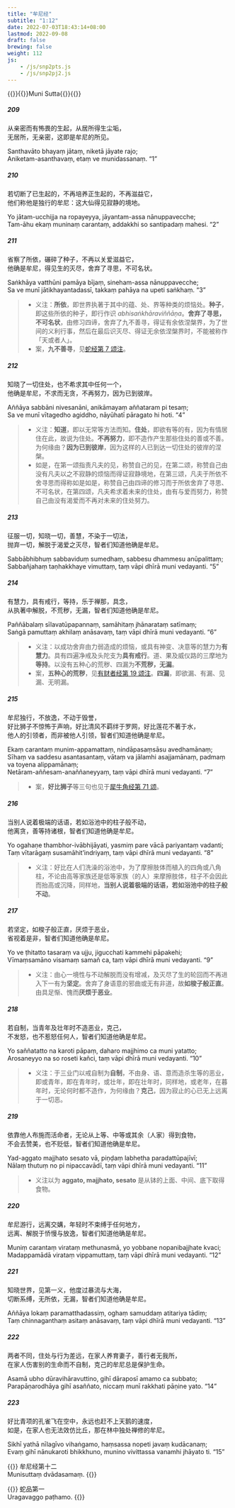 ```yaml
---
title: "牟尼经"
subtitle: "1:12"
date: 2022-07-03T18:43:14+08:00
lastmod: 2022-09-08
draft: false
brewing: false
weight: 112
js:
    - /js/snp2pts.js
    - /js/snp2pj2.js
---
```



{{<subtitle>}}{{<suttalink src="snp1.12">}}Muni Sutta{{</suttalink>}}{{</subtitle>}}

##### 209

从亲密而有怖畏的生起，从居所得生尘垢，  
无居所，无亲密，这即是牟尼的所见。

Santhavāto bhayaṃ jātaṃ, niketā jāyate rajo;  
Aniketam-asanthavaṃ, etaṃ ve munidassanaṃ. <q>1</q>

##### 210

若切断了已生起的，不再培养正生起的，不再滋益它，  
他们称他是独行的牟尼：这大仙得见寂静的境地。

Yo jātam-ucchijja na ropayeyya, jāyantam-assa nānuppavecche;  
Tam-āhu ekaṃ muninaṃ carantaṃ, addakkhi so santipadaṃ mahesi. <q>2</q>

##### 211

省察了所依，碾碎了种子，不再以关爱滋益它，  
他确是牟尼，得见生的灭尽，舍弃了寻思，不可名状。

Saṅkhāya vatthūni pamāya bījaṃ, sineham-assa nānuppavecche;  
Sa ve munī jātikhayantadassī, takkaṃ pahāya na upeti saṅkhaṃ. <q>3</q>

> - 义注：**所依**，即世界执著于其中的蕴、处、界等种类的烦恼处。**种子**，即这些所依的种子，即行作识 *abhisaṅkhāraviññāṇa*。**舍弃了寻思，不可名状**，由修习四谛，舍弃了九不善寻，得证有余依涅槃界，为了世间的义利行事，然后在最后识灭尽、得证无余依涅槃界时，不能被称作「天或者人」。
> - 案，**九不善寻**，见[蛇经第 7 颂注](../101/#7)。

##### 212

知晓了一切住处，也不希求其中任何一个，  
他确是牟尼，不求而无贪，不再努力，因为已到彼岸。

Aññāya sabbāni nivesanāni, anikāmayaṃ aññataram pi tesaṃ;  
Sa ve munī vītagedho agiddho, nāyūhatī pāragato hi hoti. <q>4</q>

> - 义注：**知道**，即以无常等方法而知。**住处**，即欲有等的有，因为有情居住在此，故说为住处。**不再努力**，即不造作产生那些住处的善或不善。为何缘由？**因为已到彼岸**，因为这样的人已到达一切住处的彼岸的涅槃。
> - 如是，在第一颂指责凡夫的见，称赞自己的见，在第二颂，称赞自己由没有凡夫以之不寂静的烦恼而得证寂静境地，在第三颂，凡夫于所依不舍寻思而得称如是如是，称赞自己由四谛的修习而于所依舍弃了寻思、不可名状，在第四颂，凡夫希求着未来的住处，由有与爱而努力，称赞自己由没有渴爱而不再对未来的住处努力。

##### 213

征服一切，知晓一切，善慧，不染于一切法，  
抛弃一切，解脱于渴爱之灭尽，智者们知道他确是牟尼。

Sabbābhibhuṃ sabbaviduṃ sumedhaṃ, sabbesu dhammesu anūpalittaṃ;  
Sabbañjahaṃ taṇhakkhaye vimuttaṃ, taṃ vāpi dhīrā muni vedayanti. <q>5</q>

##### 214

有慧力，具有戒行，等持，乐于禅那，具念，  
从执著中解脱，不荒秽，无漏，智者们知道他确是牟尼。

Paññābalaṃ sīlavatūpapannaṃ, samāhitaṃ jhānarataṃ satīmaṃ;  
Saṅgā pamuttaṃ akhilaṃ anāsavaṃ, taṃ vāpi dhīrā muni vedayanti. <q>6</q>

> - 义注：以成功舍弃由力弱造成的烦恼，或具有神变、决意等的慧力为**有慧力**。具有四遍净戒及头陀支为**具有戒行**。道、果及威仪路的三摩地为**等持**。以没有五种心的荒秽、四漏为**不荒秽，无漏**。
> - 案，**五种心的荒秽**，见[有财者经第 19 颂注](../102/#19)。**四漏**，即欲漏、有漏、见漏、无明漏。

##### 215

牟尼独行，不放逸，不动于毁誉，  
好比狮子不惊怖于声响，好比清风不羁绊于罗网，好比莲花不著于水，  
他人的引领者，而非被他人引领，智者们知道他确是牟尼。

Ekaṃ carantaṃ munim-appamattaṃ, nindāpasaṃsāsu avedhamānaṃ;  
Sīhaṃ va saddesu asantasantaṃ, vātaṃ va jālamhi asajjamānaṃ, padmaṃ va toyena alippamānaṃ;  
Netāram-aññesam-anaññaneyyaṃ, taṃ vāpi dhīrā muni vedayanti. <q>7</q>

> - 案，**好比狮子**等三句也见于[犀牛角经第 71 颂](../103/#71)。

##### 216

当别人说着极端的话语，若如浴池中的柱子般不动，  
他离贪，善等持诸根，智者们知道他确是牟尼。

Yo ogahaṇe thambhor-ivābhijāyati, yasmiṃ pare vācā pariyantaṃ vadanti;  
Taṃ vītarāgaṃ susamāhit’indriyaṃ, taṃ vāpi dhīrā muni vedayanti. <q>8</q>

> - 义注：好比在人们洗澡的浴池中，为了摩擦肢体而植入的四角或八角柱，不论由高等家族还是低等家族（的人）来摩擦肢体，柱子不会因此而抬高或沉降，同样地，**当别人说着极端的话语，若如浴池中的柱子般不动**。

##### 217

若坚定，如梭子般正直，厌烦于恶业，  
省视着是非，智者们知道他确是牟尼。

Yo ve ṭhitatto tasaraṃ va ujju, jigucchati kammehi pāpakehi;  
Vīmaṃsamāno visamaṃ samañ ca, taṃ vāpi dhīrā muni vedayanti. <q>9</q>

> - 义注：由心一境性与不动解脱而没有增减，及灭尽了生的轮回而不再进入下一有为**坚定**。舍弃了身语意的邪曲或无有非道，故**如梭子般正直**。由具足惭、愧而**厌烦于恶业**。

##### 218

若自制，当青年及壮年时不造恶业，克己，  
不发怒，也不惹怒任何人，智者们知道他确是牟尼。

Yo saññatatto na karoti pāpaṃ, daharo majjhimo ca muni yatatto;  
Arosaneyyo na so roseti kañci, taṃ vāpi dhīrā muni vedayanti. <q>10</q>

> - 义注：于三业门以戒自制为**自制**，不由身、语、意而造杀生等的恶业，即或青年，即在青年时，或壮年，即在壮年时，同样地，或老年，在暮年时，无论何时都不造作，为何缘由？**克己**，因为寂止的心已无上远离于一切恶。

##### 219

依靠他人布施而活命者，无论从上等、中等或其余（人家）得到食物，  
不会去赞美，也不贬低，智者们知道他确是牟尼。

Yad-aggato majjhato sesato vā, piṇḍaṃ labhetha paradattūpajīvī;  
Nālaṃ thutuṃ no pi nipaccavādī, taṃ vāpi dhīrā muni vedayanti. <q>11</q>

> - 义注以为 **aggato, majjhato, sesato** 是从钵的上面、中间、底下取得食物。

##### 220

牟尼游行，远离交媾，年轻时不束缚于任何地方，  
远离、解脱于㤭慢与放逸，智者们知道他确是牟尼。

Muniṃ carantaṃ virataṃ methunasmā, yo yobbane nopanibajjhate kvaci;  
Madappamādā virataṃ vippamuttaṃ, taṃ vāpi dhīrā muni vedayanti. <q>12</q>

##### 221

知晓世界，见第一义，他度过暴流与大海，  
切断系缚，无所依，无漏，智者们知道他确是牟尼。

Aññāya lokaṃ paramatthadassiṃ, oghaṃ samuddaṃ atitariya tādiṃ;  
Taṃ chinnaganthaṃ asitaṃ anāsavaṃ, taṃ vāpi dhīrā muni vedayanti. <q>13</q>

##### 222

两者不同，住处与行为差远，在家人养育妻子，善行者无我所，  
在家人伤害别的生命而不自制，克己的牟尼总是保护生命。

Asamā ubho dūravihāravuttino, gihī dāraposī amamo ca subbato;  
Parapāṇarodhāya gihī asaññato, niccaṃ munī rakkhati pāṇine yato. <q>14</q>

##### 223

好比青项的孔雀飞在空中，永远也赶不上天鹅的速度，  
如是，在家人也无法效仿比丘，那在林中独处禅修的牟尼。

Sikhī yathā nīlagīvo vihaṅgamo, haṃsassa nopeti javaṃ kudācanaṃ;  
Evaṃ gihī nānukaroti bhikkhuno, munino vivittassa vanamhi jhāyato ti. <q>15</q>


{{<eof>}}
    牟尼经第十二<br>Munisuttaṃ dvādasamaṃ.
{{</eof>}}

{{<eof>}}
    蛇品第一<br>Uragavaggo paṭhamo.
{{</eof>}}
